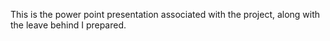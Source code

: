 This is the power point presentation associated with the project, along with the leave behind I prepared.
